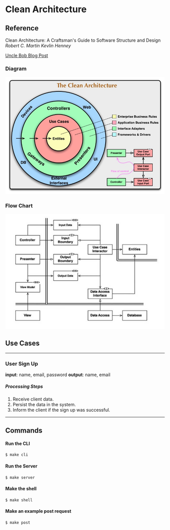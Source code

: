 # Clean Architecture

## Reference
Clean Architecture: A Craftsman's Guide to Software Structure and Design
*Robert C. Martin*
*Kevlin Henney*

[Uncle Bob Blog Post](https://blog.cleancoder.com/uncle-bob/2012/08/13/the-clean-architecture.html)


### Diagram
![Alt text](static/images/clean_architecture_diagram.jpg?raw=true "Clean Architecture Diagram")
### Flow Chart
![Alt text](static/images/clean_architecture_flow_chart.jpeg?raw=true "Clean Architecture Flow Chart")



## Use Cases
------------------
### User Sign Up
**input**: name, email, password
**output**: name, email
##### Processing Steps
1. Receive client data.
2. Persist the data in the system.
3. Inform the client if the sign up was successful.
------------------
## Commands
#### Run the CLI
``` shell
$ make cli
```

#### Run the Server
``` shell
$ make server
```

#### Make the shell
``` shell
$ make shell
```

#### Make an example post request
``` shell
$ make post
```